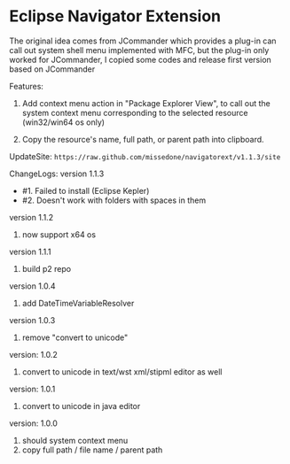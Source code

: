 Eclipse Navigator Extension
====

The original idea comes from JCommander which provides a plug-in can call out system shell menu implemented with MFC, 
but the plug-in only worked for JCommander, I copied some codes and release first version based on JCommander 

Features:
1. Add context menu action in "Package Explorer View", to call out the system context menu corresponding to the selected resource (win32/win64 os only)

2. Copy the resource's name, full path, or parent path into clipboard. 

UpdateSite:
`https://raw.github.com/missedone/navigatorext/v1.1.3/site`


ChangeLogs:
version 1.1.3
* #1. Failed to install (Eclipse Kepler)
* #2. Doesn't work with folders with spaces in them

version 1.1.2
1. now support x64 os

version 1.1.1
1. build p2 repo

version 1.0.4
1. add DateTimeVariableResolver

version 1.0.3
1. remove "convert to unicode"

version: 1.0.2
1. convert to unicode in text/wst xml/stipml editor as well

version: 1.0.1
1. convert to unicode in java editor

version: 1.0.0
1. should system context menu
2. copy full path / file name / parent path


